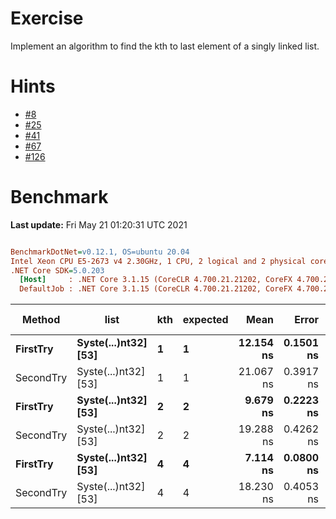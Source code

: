 ﻿# Exercise

Implement an algorithm to find the kth to last element of a singly linked list.


# Hints
- [#8](../../../hints.md#8)
- [#25](../../../hints.md#25)
- [#41](../../../hints.md#41)
- [#67](../../../hints.md#67)
- [#126](../../../hints.md#126)

# Benchmark

**Last update:** Fri May 21 01:20:31 UTC 2021

``` ini

BenchmarkDotNet=v0.12.1, OS=ubuntu 20.04
Intel Xeon CPU E5-2673 v4 2.30GHz, 1 CPU, 2 logical and 2 physical cores
.NET Core SDK=5.0.203
  [Host]     : .NET Core 3.1.15 (CoreCLR 4.700.21.21202, CoreFX 4.700.21.21402), X64 RyuJIT
  DefaultJob : .NET Core 3.1.15 (CoreCLR 4.700.21.21202, CoreFX 4.700.21.21402), X64 RyuJIT


```
|    Method |                 list | kth | expected |      Mean |     Error |    StdDev | Gen 0 | Gen 1 | Gen 2 | Allocated |
|---------- |--------------------- |---- |--------- |----------:|----------:|----------:|------:|------:|------:|----------:|
|  **FirstTry** | **Syste(...)nt32] [53]** |   **1** |        **1** | **12.154 ns** | **0.1501 ns** | **0.1253 ns** |     **-** |     **-** |     **-** |         **-** |
| SecondTry | Syste(...)nt32] [53] |   1 |        1 | 21.067 ns | 0.3917 ns | 0.3664 ns |     - |     - |     - |         - |
|  **FirstTry** | **Syste(...)nt32] [53]** |   **2** |        **2** |  **9.679 ns** | **0.2223 ns** | **0.2379 ns** |     **-** |     **-** |     **-** |         **-** |
| SecondTry | Syste(...)nt32] [53] |   2 |        2 | 19.288 ns | 0.4262 ns | 0.3986 ns |     - |     - |     - |         - |
|  **FirstTry** | **Syste(...)nt32] [53]** |   **4** |        **4** |  **7.114 ns** | **0.0800 ns** | **0.0710 ns** |     **-** |     **-** |     **-** |         **-** |
| SecondTry | Syste(...)nt32] [53] |   4 |        4 | 18.230 ns | 0.4053 ns | 0.7512 ns |     - |     - |     - |         - |
